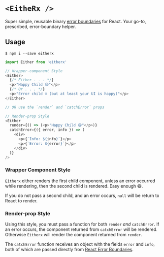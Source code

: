 # `<EitheRx />`
Super simple, reusable binary [error boundaries][react-error-docs] for React. Your go-to, prescribed, error-boundary helper.

## Usage
```shell
$ npm i --save eitherx
```

```javascript
import Either from 'eitherx'

// Wrapper-component Style
<Either>
  {/* Either . . . */}
  <p>"Happy Child 😄"</p>
  {/* Or . . . */}
  <p>"Error child ☹️ (but at least your UI is happy)"</p>
</Either>

// OR use the `render` and `catchError` props

// Render-prop Style
<Either
  render={() => (<p>"Happy Child 😄"</p>)}
  catchError={({ error, info }) => (
    <div>
      <p>{`Info: ${info}`}</p>
      <p>{`Error: ${error}`}</p>
    </div>
  )}
/>
```

### Wrapper Component Style
`Eitherx` either renders the first child component, unless an error occurred while rendering, then the second child is rendered. Easy enough 😄.

If you do not pass a second child, and an error occurs, `null` will be return to React to render.

### Render-prop Style
Using this style, you must pass a function for both `render` _and_ `catchError`. If an error occurs, the component
returned from `catchError` will be rendered. Otherwise `Eitherx` will render the component returned from `render`.

The `catchError` function receives an object with the fields `error` and `info`, both of which are passed directly from
[React Error Boundaries][react-error-docs-target].

[react-error-docs]: https://reactjs.org/blog/2017/07/26/error-handling-in-react-16.html
[react-error-docs-target]: https://reactjs.org/blog/2017/07/26/error-handling-in-react-16.html#introducing-error-boundaries
